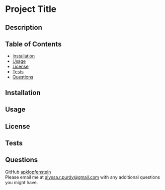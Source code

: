 # Project Title

## Description

## Table of Contents
- [Installation](#installation)
- [Usage](#usage)
- [License](#license)
- [Tests](#tests)
- [Questions](#questions)

## Installation

## Usage

## License

## Tests

## Questions

GitHub [apklopfenstein](github.com/apklopfenstein)<br>
Please email me at <alyssa.r.purdy@gmail.com> with any additional questions you might have.